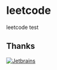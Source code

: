 # leetcode
leetcode test   





## Thanks
[![Jetbrains](https://resources.jetbrains.com/storage/products/company/brand/logos/jb_beam.svg?_ga=2.172852581.752902298.1648808474-783947563.1646034050&_gl=1*1e6eunm*_ga*NzgzOTQ3NTYzLjE2NDYwMzQwNTA.*_ga_V0XZL7QHEB*MTY0ODg2ODQxOS4zLjAuMTY0ODg2ODQyMC4w)](https://www.jetbrains.com/)
